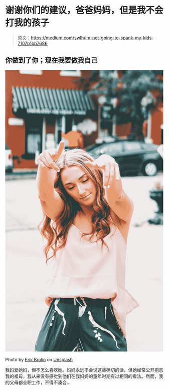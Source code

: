 # 谢谢你们的建议，爸爸妈妈，但是我不会打我的孩子

> 原文：<https://medium.com/swlh/im-not-going-to-spank-my-kids-7107b1bb7686>

## 你做到了你；现在我要做我自己

![](img/897a340013fbf8a2874cf7757bbd68c9.png)

Photo by [Erik Brolin](https://unsplash.com/@erik_brolin?utm_source=medium&utm_medium=referral) on [Unsplash](https://unsplash.com?utm_source=medium&utm_medium=referral)

我妈爱她妈，但不怎么喜欢她。妈妈永远不会说这些确切的话，但她经常公开抱怨我的祖母，我从来没有感觉到他们在我妈妈的童年时期有过相同的看法。然而，我的父母都全职工作，不得不凑合…